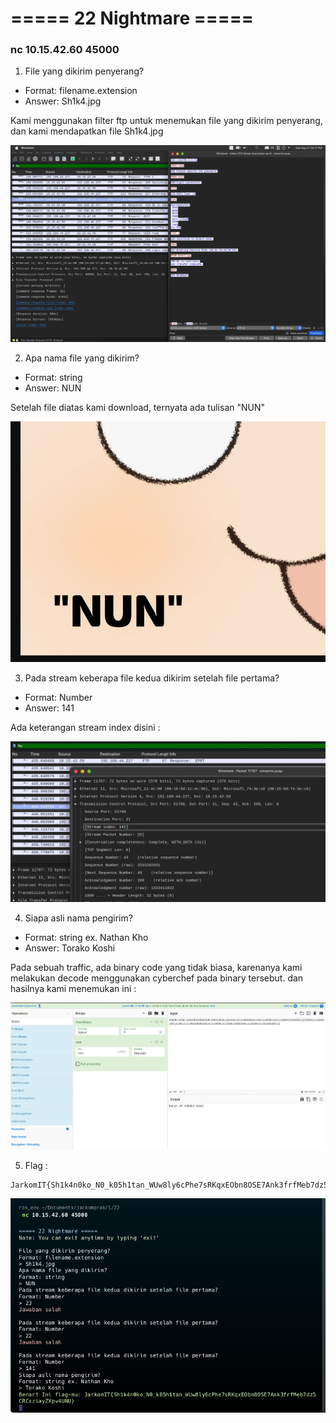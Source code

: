 # ===== 22 Nightmare =====

### nc 10.15.42.60 45000

1. File yang dikirim penyerang?
- Format: filename.extension
- Answer: Sh1k4.jpg

Kami menggunakan filter ftp untuk menemukan file yang dikirim penyerang, dan kami mendapatkan file Sh1k4.jpg

![github-small](https://github.com/bielnzar/Jarkom-Modul-1-IT23-2024/blob/main/22_Nightmare/src/1.png)

2. Apa nama file yang dikirim?
- Format: string
- Answer: NUN

Setelah file diatas kami download, ternyata ada tulisan "NUN"

![github-small](https://github.com/bielnzar/Jarkom-Modul-1-IT23-2024/blob/main/22_Nightmare/src/2.png)

3. Pada stream keberapa file kedua dikirim setelah file pertama?
- Format: Number
- Answer: 141

Ada keterangan stream index disini :

![github-small](https://github.com/bielnzar/Jarkom-Modul-1-IT23-2024/blob/main/22_Nightmare/src/3.png)

4. Siapa asli nama pengirim?
- Format: string ex. Nathan Kho
- Answer: Torako Koshi

Pada sebuah traffic, ada binary code yang tidak biasa, karenanya kami melakukan decode menggunakan cyberchef pada binary tersebut. dan hasilnya kami menemukan ini :

![github-small](https://github.com/bielnzar/Jarkom-Modul-1-IT23-2024/blob/main/22_Nightmare/src/4.png)

5. Flag :
```
JarkomIT{Sh1k4n0ko_N0_k05h1tan_WUw8ly6cPhe7sRKqxEObn8OSE7Ank3frfMeb7dz5CRCxziayZXpv4UNU}
```
![github-small](https://github.com/bielnzar/Jarkom-Modul-1-IT23-2024/blob/main/22_Nightmare/src/5.png)
